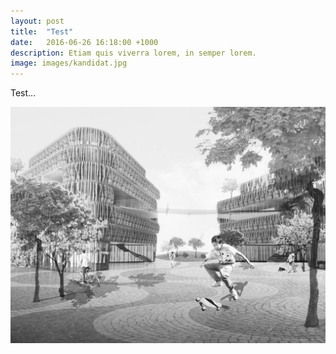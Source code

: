 ```yaml
---
layout: post
title:  "Test"
date:   2016-06-26 16:18:00 +1000
description: Etiam quis viverra lorem, in semper lorem.
image: images/kandidat.jpg
---
```

Test...

![Bild](/images/kandidat.jpg)